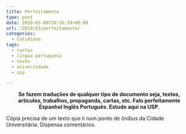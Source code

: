 ```yaml
---
title: Perfeitamente
type: post
date: 2010-03-08T20:26:19+00:00
url: /2010/03/perfeitamente/
categories:
  - Cotidiano
tags:
  - cartaz
  - língua portuguesa
  - texto
  - universidade
  - usp

---
```

<p style="text-align:center; font-weight:bold;">
  Se fazem traduções de qualquer tipo de documento seja, textos, artículos, trabalhos, propaganda, cartas, etc. Falo perfeitamente Espanhol Inglês Português. Estudo aqui na USP.
</p>

Cópia precisa de um texto que li num ponto de ônibus da Cidade Universitária. Dispensa comentários.

